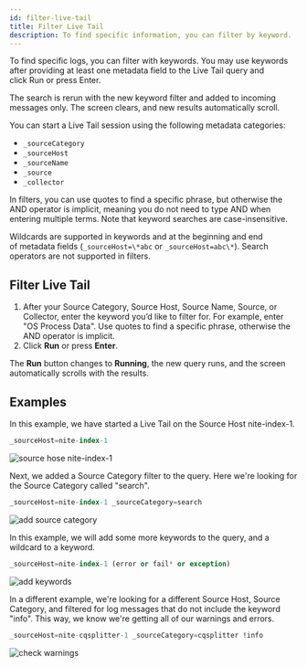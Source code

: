 ```yaml
---
id: filter-live-tail
title: Filter Live Tail
description: To find specific information, you can filter by keyword.
---
```


To find specific logs, you can filter with keywords. You may use keywords after providing at least one metadata field to the Live Tail query and click Run or press Enter.

The search is rerun with the new keyword filter and added to incoming messages only. The screen clears, and new results automatically scroll.

You can start a Live Tail session using the following metadata categories:

* `_sourceCategory`
* `_sourceHost`
* `_sourceName`
* `_source`
* `_collector`

In filters, you can use quotes to find a specific phrase, but otherwise the AND operator is implicit, meaning you do not need to type AND when entering multiple terms. Note that keyword searches are case-insensitive.

Wildcards are supported in keywords and at the beginning and end of metadata fields (`_sourceHost=\*abc` or `_sourceHost=abc\*`). Search operators are not supported in filters.

## Filter Live Tail

1. After your Source Category, Source Host, Source Name, Source, or Collector, enter the keyword you’d like to filter for. For example, enter "OS Process Data". Use quotes to find a specific phrase, otherwise the AND operator is implicit.
1. Click **Run** or press **Enter**.

The **Run** button changes to **Running**, the new query runs, and the screen automatically scrolls with the results.

## Examples

In this example, we have started a Live Tail on the Source Host nite-index-1.

```sql
_sourceHost=nite-index-1
```

![source hose nite-index-1](/img/search/livetail/Filter-Live-Tail/livetail-start-nite-index-1.png)

Next, we added a Source Category filter to the query. Here we're looking for the Source Category called "search".

```sql
_sourceHost=nite-index-1 _sourceCategory=search
```

![add source category](/img/search/livetail/Filter-Live-Tail/add-source-category.png)

In this example, we will add some more keywords to the query, and a wildcard to a keyword.

```sql
_sourceHost=nite-index-1 (error or fail* or exception)
```

![add keywords](/img/search/livetail/Filter-Live-Tail/add-keywords.png)

In a different example, we're looking for a different Source Host, Source Category, and filtered for log messages that do not include the keyword "info". This way, we know we're getting all of our warnings and errors.

```sql
_sourceHost=nite-cqsplitter-1 _sourceCategory=cqsplitter !info
```

![check warnings](/img/search/livetail/Filter-Live-Tail/check-warnings.png)

